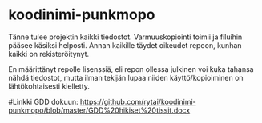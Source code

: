 # koodinimi-punkmopo

Tänne tulee projektin kaikki tiedostot. Varmuuskopiointi toimii ja filuihin pääsee käsiksi helposti. Annan kaikille täydet oikeudet repoon, kunhan kaikki on rekisteröitynyt.

En määrittänyt repolle lisenssiä, eli repon ollessa julkinen voi kuka tahansa nähdä tiedostot, mutta ilman tekijän lupaa niiden käyttö/kopioiminen on lähtökohtaisesti kielletty.

#Linkki GDD dokuun: https://github.com/rytai/koodinimi-punkmopo/blob/master/GDD%20hikiset%20tissit.docx
